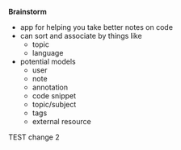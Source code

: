 **Brainstorm**
  - app for helping you take better notes on code
  - can sort and associate by things like
    - topic
    - language
  - potential models
    - user
    - note
    - annotation
    - code snippet
    - topic/subject
    - tags
    - external resource

TEST change 2